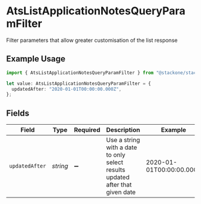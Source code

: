 # AtsListApplicationNotesQueryParamFilter

Filter parameters that allow greater customisation of the list response

## Example Usage

```typescript
import { AtsListApplicationNotesQueryParamFilter } from "@stackone/stackone-client-ts/sdk/models/operations";

let value: AtsListApplicationNotesQueryParamFilter = {
  updatedAfter: "2020-01-01T00:00:00.000Z",
};
```

## Fields

| Field                                                                         | Type                                                                          | Required                                                                      | Description                                                                   | Example                                                                       |
| ----------------------------------------------------------------------------- | ----------------------------------------------------------------------------- | ----------------------------------------------------------------------------- | ----------------------------------------------------------------------------- | ----------------------------------------------------------------------------- |
| `updatedAfter`                                                                | *string*                                                                      | :heavy_minus_sign:                                                            | Use a string with a date to only select results updated after that given date | 2020-01-01T00:00:00.000Z                                                      |